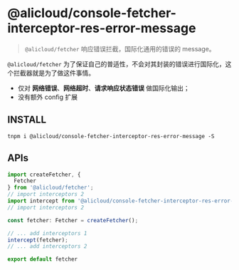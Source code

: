 # @alicloud/console-fetcher-interceptor-res-error-message

> `@alicloud/fetcher` 响应错误拦截，国际化通用的错误的 message。

`@alicloud/fetcher` 为了保证自己的普适性，不会对其封装的错误进行国际化，这个拦截器就是为了做这件事情。

* 仅对 **网络错误**、**网络超时**、**请求响应状态错误** 做国际化输出；
* 没有额外 config 扩展

## INSTALL

```shell
tnpm i @alicloud/console-fetcher-interceptor-res-error-message -S
```

## APIs

```typescript
import createFetcher, {
  Fetcher
} from '@alicloud/fetcher';
// import interceptors 2
import intercept from '@alicloud/console-fetcher-interceptor-res-error-message';
// import interceptors 2

const fetcher: Fetcher = createFetcher();

// ... add interceptors 1  
intercept(fetcher);
// ... add interceptors 2

export default fetcher
```
